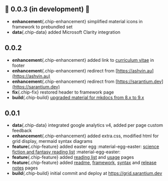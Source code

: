 ## 🚧 0.0.3 (in development) 🚧

- **enhancement**{.chip-enhancement} simplified material icons in framework to prebundled set
- **data**{.chip-data} added Microsoft Clarity integration

## 0.0.2

- **enhancement**{.chip-enhancement} added link to [curriculum vitae](./assets/ashvin_parameswaran_curriculum_vitae_2023.pdf) in footer
- **enhancement**{.chip-enhancement} redirect from [https://ashvin.au](https://ashvin.au)
- **enhancement**{.chip-enhancement} redirect from [https://sarantium.dev](https://sarantium.dev)
- **fix**{.chip-fix} restored header to framework page
- **build**{.chip-build} [upgraded material for mkdocs from 8.x to 9.x](https://squidfunk.github.io/mkdocs-material/upgrade/#upgrading-from-8x-to-9x)

## 0.0.1

- **data**{.chip-data} integrated google analytics v4, added per page custom feedback
- **enhancement**{.chip-enhancement} added extra.css, modified html for grid display, mermaid syntax diagrams
- **feature**{.chip-feature} added easter egg :material-egg-easter: [science fiction and fantasy reading list](science-fiction-and-fantasy.md) :material-egg-easter:
- **feature**{.chip-feature} added [reading list](reading-list.md) and [usage](usage.md) pages
- **feature**{.chip-feature} added [readme](README.md), [framework](table.md), [syntax](syntax.md) and [release notes](release-notes.md) pages
- **build**{.chip-build} initial commit and deploy at <a href="https://grid.sarantium.dev">https://grid.sarantium.dev</a>
